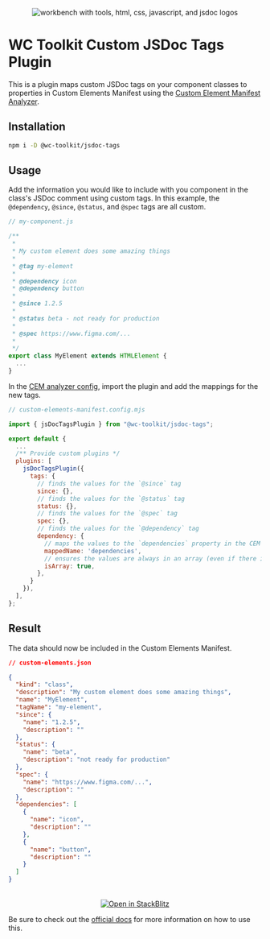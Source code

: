 <div align="center">
  
![workbench with tools, html, css, javascript, and jsdoc logos](https://raw.githubusercontent.com/wc-toolkit/jsdoc-tags/refs/heads/main/assets/wc-toolkit_jsdoc.png)

</div>

# WC Toolkit Custom JSDoc Tags Plugin

This is a plugin maps custom JSDoc tags on your component classes to properties in Custom Elements Manifest using the [Custom Element Manifest Analyzer](https://custom-elements-manifest.open-wc.org/).

## Installation 

```bash
npm i -D @wc-toolkit/jsdoc-tags
```

## Usage

Add the information you would like to include with you component in the class's JSDoc comment using custom tags. In this example, the `@dependency`, `@since`, `@status`, and `@spec` tags are all custom.

```js
// my-component.js

/**
 *
 * My custom element does some amazing things
 *
 * @tag my-element
 *
 * @dependency icon
 * @dependency button
 *
 * @since 1.2.5
 * 
 * @status beta - not ready for production
 * 
 * @spec https://www.figma.com/...
 *
 */
export class MyElement extends HTMLElement {
  ...
}
```

In the [CEM analyzer config](https://custom-elements-manifest.open-wc.org/analyzer/config/), import the plugin and add the mappings for the new tags.

```js
// custom-elements-manifest.config.mjs

import { jsDocTagsPlugin } from "@wc-toolkit/jsdoc-tags";

export default {
  ...
  /** Provide custom plugins */
  plugins: [
    jsDocTagsPlugin({
      tags: {
        // finds the values for the `@since` tag
        since: {},
        // finds the values for the `@status` tag
        status: {},
        // finds the values for the `@spec` tag
        spec: {},
        // finds the values for the `@dependency` tag
        dependency: {
          // maps the values to the `dependencies` property in the CEM
          mappedName: 'dependencies',
          // ensures the values are always in an array (even if there is only 1)
          isArray: true,
        },
      }
    }),
  ],
};
```

## Result

The data should now be included in the Custom Elements Manifest.

```json
// custom-elements.json

{
  "kind": "class",
  "description": "My custom element does some amazing things",
  "name": "MyElement",
  "tagName": "my-element",
  "since": {
    "name": "1.2.5",
    "description": ""
  },
  "status": {
    "name": "beta",
    "description": "not ready for production"
  },
  "spec": {
    "name": "https://www.figma.com/...",
    "description": ""
  },
  "dependencies": [
    {
      "name": "icon",
      "description": ""
    },
    {
      "name": "button",
      "description": ""
    }
  ]
}
```

<div style="text-align: center; margin-top: 32px;">
  <a href="https://stackblitz.com/edit/stackblitz-starters-endx3har?file=README.md">
    <img
      alt="Open in StackBlitz"
      src="https://developer.stackblitz.com/img/open_in_stackblitz.svg"
    />
  </a>
</div>

Be sure to check out the [official docs](https://wc-toolkit.com/documentation/jsdoc-tags) for more information on how to use this.